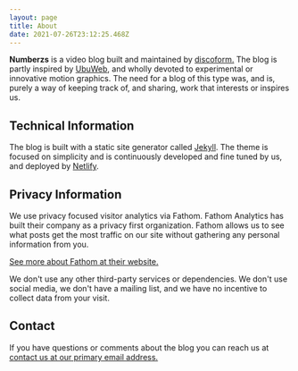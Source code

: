 ```yaml
---
layout: page
title: About
date: 2021-07-26T23:12:25.468Z
---
```

**Numberzs** is a video blog built and maintained by [discoform.](https://github.com/discoform) The blog is partly inspired by [UbuWeb](http://ubuweb.com/), and wholly devoted to experimental or innovative motion graphics. The need for a blog of this type was, and is, purely a way of keeping track of, and sharing, work that interests or inspires us.

## Technical Information

The blog is built with a static site generator called <a href="http://jekyllrb.com">Jekyll</a>. The theme is focused  on simplicity and is continuously developed and fine tuned by us, and deployed by [Netlify](https://www.netlify.com/).

## Privacy Information

We use privacy focused visitor analytics via Fathom. Fathom Analytics has built their company as a privacy first organization. Fathom allows us to see what posts get the most traffic on our site without gathering any personal information from you.

[See more about Fathom at their website.](https://usefathom.com/why-fathom) 

We don't use any other third-party services or dependencies. We don't use social media, we don't have a mailing list, and we have no incentive to collect data from your visit.

## Contact

If you have questions or comments about the blog you can reach us at <a href="mailto:{{ site.email | encode_email }}" title="contact us at our primary email address">contact us at our primary email address.</a>